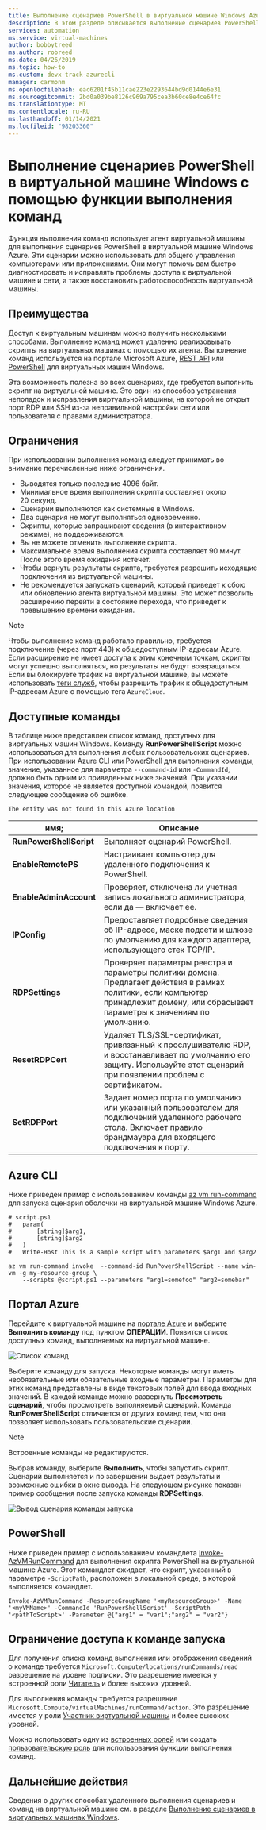 ```yaml
---
title: Выполнение сценариев PowerShell в виртуальной машине Windows Azure
description: В этом разделе описывается выполнение сценариев PowerShell в виртуальной машине Windows Azure с помощью функции выполнения команд
services: automation
ms.service: virtual-machines
author: bobbytreed
ms.author: robreed
ms.date: 04/26/2019
ms.topic: how-to
ms.custom: devx-track-azurecli
manager: carmonm
ms.openlocfilehash: eac6201f45b11cae223e2293644bd9d0144e6e31
ms.sourcegitcommit: 2bd0a039be8126c969a795cea3b60ce8e4ce64fc
ms.translationtype: MT
ms.contentlocale: ru-RU
ms.lasthandoff: 01/14/2021
ms.locfileid: "98203360"
---
```

# <a name="run-powershell-scripts-in-your-windows-vm-by-using-run-command"></a>Выполнение сценариев PowerShell в виртуальной машине Windows с помощью функции выполнения команд

Функция выполнения команд использует агент виртуальной машины для выполнения сценариев PowerShell в виртуальной машине Windows Azure. Эти сценарии можно использовать для общего управления компьютерами или приложениями. Они могут помочь вам быстро диагностировать и исправлять проблемы доступа к виртуальной машине и сети, а также восстановить работоспособность виртуальной машины.



## <a name="benefits"></a>Преимущества

Доступ к виртуальным машинам можно получить несколькими способами. Выполнение команд может удаленно реализовывать скрипты на виртуальных машинах с помощью их агента. Выполнение команд используется на портале Microsoft Azure, [REST API](/rest/api/compute/virtual%20machines%20run%20commands/runcommand) или [PowerShell](/powershell/module/az.compute/invoke-azvmruncommand) для виртуальных машин Windows.

Эта возможность полезна во всех сценариях, где требуется выполнить скрипт на виртуальной машине. Это один из способов устранения неполадок и исправления виртуальной машины, на которой не открыт порт RDP или SSH из-за неправильной настройки сети или пользователя с правами администратора.

## <a name="restrictions"></a>Ограничения

При использовании выполнения команд следует принимать во внимание перечисленные ниже ограничения.

* Выводятся только последние 4096 байт.
* Минимальное время выполнения скрипта составляет около 20 секунд.
* Сценарии выполняются как системные в Windows.
* Два сценария не могут выполняться одновременно.
* Скрипты, которые запрашивают сведения (в интерактивном режиме), не поддерживаются.
* Вы не можете отменить выполнение скрипта.
* Максимальное время выполнения скрипта составляет 90 минут. После этого время ожидания истечет.
* Чтобы вернуть результаты скрипта, требуется разрешить исходящие подключения из виртуальной машины.
* Не рекомендуется запускать сценарий, который приведет к сбою или обновлению агента виртуальной машины. Это может позволить расширению перейти в состояние перехода, что приведет к превышению времени ожидания.

> [!NOTE]
> Чтобы выполнение команд работало правильно, требуется подключение (через порт 443) к общедоступным IP-адресам Azure. Если расширение не имеет доступа к этим конечным точкам, скрипты могут успешно выполняться, но результаты не будут возвращаться. Если вы блокируете трафик на виртуальной машине, вы можете использовать [теги служб](../../virtual-network/network-security-groups-overview.md#service-tags), чтобы разрешить трафик к общедоступным IP-адресам Azure с помощью тега `AzureCloud`.

## <a name="available-commands"></a>Доступные команды

В таблице ниже представлен список команд, доступных для виртуальных машин Windows. Команду **RunPowerShellScript** можно использоваться для выполнения любых пользовательских сценариев. При использовании Azure CLI или PowerShell для выполнения команды, значение, указанное для параметра `--command-id` или `-CommandId`, должно быть одним из приведенных ниже значений. При указании значения, которое не является доступной командой, появится следующее сообщение об ошибке.

```error
The entity was not found in this Azure location
```

|**имя**;|**Описание**|
|---|---|
|**RunPowerShellScript**|Выполняет сценарий PowerShell.|
|**EnableRemotePS**|Настраивает компьютер для удаленного подключения к PowerShell.|
|**EnableAdminAccount**|Проверяет, отключена ли учетная запись локального администратора, если да — включает ее.|
|**IPConfig**| Предоставляет подробные сведения об IP-адресе, маске подсети и шлюзе по умолчанию для каждого адаптера, использующего стек TCP/IP.|
|**RDPSettings**|Проверяет параметры реестра и параметры политики домена. Предлагает действия в рамках политики, если компьютер принадлежит домену, или сбрасывает параметры к значениям по умолчанию.|
|**ResetRDPCert**|Удаляет TLS/SSL-сертификат, привязанный к прослушивателю RDP, и восстанавливает по умолчанию его защиту. Используйте этот сценарий при появлении проблем с сертификатом.|
|**SetRDPPort**|Задает номер порта по умолчанию или указанный пользователем для подключений удаленного рабочего стола. Включает правило брандмауэра для входящего подключения к порту.|

## <a name="azure-cli"></a>Azure CLI

Ниже приведен пример с использованием команды [az vm run-command](/cli/azure/vm/run-command#az-vm-run-command-invoke) для запуска сценария оболочки на виртуальной машине Windows Azure.

```azurecli-interactive
# script.ps1
#   param(
#       [string]$arg1,
#       [string]$arg2
#   )
#   Write-Host This is a sample script with parameters $arg1 and $arg2

az vm run-command invoke  --command-id RunPowerShellScript --name win-vm -g my-resource-group \
    --scripts @script.ps1 --parameters "arg1=somefoo" "arg2=somebar"
```

## <a name="azure-portal"></a>Портал Azure

Перейдите к виртуальной машине на [портале Azure](https://portal.azure.com) и выберите **Выполнить команду** под пунктом **ОПЕРАЦИИ**. Появится список доступных команд, выполняемых на виртуальной машине.

![Список команд](./media/run-command/run-command-list.png)

Выберите команду для запуска. Некоторые команды могут иметь необязательные или обязательные входные параметры. Параметры для этих команд представлены в виде текстовых полей для ввода входных значений. В каждой команде можно развернуть **Просмотреть сценарий**, чтобы просмотреть выполняемый сценарий. Команда **RunPowerShellScript** отличается от других команд тем, что она позволяет использовать пользовательские сценарии.

> [!NOTE]
> Встроенные команды не редактируются.

Выбрав команду, выберите **Выполнить**, чтобы запустить скрипт. Сценарий выполняется и по завершении выдает результаты и возможные ошибки в окне вывода. На следующем рисунке показан пример сообщения после запуска команды **RDPSettings**.

![Вывод сценария команды запуска](./media/run-command/run-command-script-output.png)

## <a name="powershell"></a>PowerShell

Ниже приведен пример с использованием командлета [Invoke-AzVMRunCommand](/powershell/module/az.compute/invoke-azvmruncommand) для выполнения скрипта PowerShell на виртуальной машине Azure. Этот командлет ожидает, что скрипт, указанный в параметре `-ScriptPath`, расположен в локальной среде, в которой выполняется командлет.

```azurepowershell-interactive
Invoke-AzVMRunCommand -ResourceGroupName '<myResourceGroup>' -Name '<myVMName>' -CommandId 'RunPowerShellScript' -ScriptPath '<pathToScript>' -Parameter @{"arg1" = "var1";"arg2" = "var2"}
```

## <a name="limiting-access-to-run-command"></a>Ограничение доступа к команде запуска

Для получения списка команд выполнения или отображения сведений о команде требуется `Microsoft.Compute/locations/runCommands/read` разрешение на уровне подписки. Это разрешение имеется у встроенной роли [Читатель](../../role-based-access-control/built-in-roles.md#reader) и более высоких уровней.

Для выполнения команды требуется разрешение `Microsoft.Compute/virtualMachines/runCommand/action`. Это разрешение имеется у роли [Участник виртуальной машины](../../role-based-access-control/built-in-roles.md#virtual-machine-contributor) и более высоких уровней.

Можно использовать одну из [встроенных ролей](../../role-based-access-control/built-in-roles.md) или создать [пользовательскую роль](../../role-based-access-control/custom-roles.md) для использования функции выполнения команд.

## <a name="next-steps"></a>Дальнейшие действия

Сведения о других способах удаленного выполнения сценариев и команд на виртуальной машине см. в разделе [Выполнение сценариев в виртуальных машинах Windows](run-scripts-in-vm.md).
